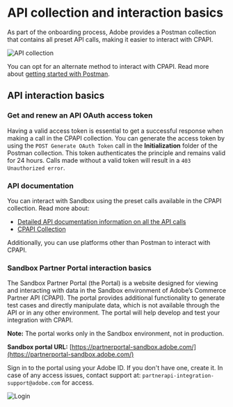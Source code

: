 # API collection and interaction basics

As part of the onboarding process, Adobe provides a Postman collection that contains all preset API calls, making it easier to interact with CPAPI.

![API collection](../image/api_collection.png)

You can opt for an alternate method to interact with CPAPI. Read more about [getting started with Postman](https://learning.postman.com/docs/getting-started/introduction/).

## API interaction basics

### Get and renew an API OAuth access token

Having a valid access token is essential to get a successful response when making a call in the CPAPI collection. You can generate the access token by using the `POST Generate OAuth Token` call in the **Initialization** folder of the Postman collection. This token authenticates the principle and remains valid for 24 hours. Calls made without a valid token will result in a `403 Unauthorized error`.

### API documentation

You can interact with Sandbox using the preset calls available in the CPAPI collection. Read more about:

- [Detailed API documentation information on all the API calls](/src/pages/docs/index.md/)
- [CPAPI Collection](https://adobe.sharepoint.com/sites/VIPMarketplacePartners/SitePages/API-Materials.aspx)

Additionally, you can use platforms other than Postman to interact with CPAPI.

### Sandbox Partner Portal interaction basics

The Sandbox Partner Portal (the Portal) is a website designed for viewing and interacting with data in the Sandbox environment of Adobe’s Commerce Partner API (CPAPI). The portal provides additional functionality to generate test cases and directly manipulate data, which is not available through the API or in any other environment. The portal will help develop and test your integration with CPAPI.

**Note:** The portal works only in the Sandbox environment, not in production.

**Sandbox portal URL:** [https://partnerportal-sandbox.adobe.com/](https://partnerportal-sandbox.adobe.com/)

Sign in to the portal using your Adobe ID. If you don't have one, create it. In case of any access issues, contact support at: `partnerapi-integration-support@adobe.com` for access.

![Login](../image/login.png)
